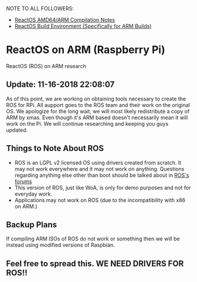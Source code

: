 NOTE TO ALL FOLLOWERS: 

* [ReactOS AMD64/ARM Compilation Notes](https://reactos.org/wiki/AMD64)
* [ReactOS Build Environment (Specifically for ARM Builds)](https://download.reactos.org/reactos/RosBE-Windows/arm/1.0/RosBE-ARM-1.0.exe)

# ReactOS on ARM (Raspberry Pi)
ReactOS (ROS) on ARM research

## Update: 11-16-2018 22:08:07

As of this point, we are working on obtaining tools necessary to create the ROS for RPi.  All aupport goes to the ROS team and their work on the original OS. We apologize for the long wait, we will most likely redistribute a copy of ARM by xmas. Even though it's ARM based doesn't necessarily mean it will work on the Pi. We will continue researching and keeping you guys updated.

## Things to Note About ROS

* ROS is an LGPL v2 licensed OS using drivers created from scratch. It may not work everywhere and it may not work on anything. Questions regarding anything else other than boot should be talked about in [ROS's forums](https://www.reactos.org/forum/)
* This version of ROS, just like WoA, is only for demo purposes and not for everyday work.
* Applications may not work on ROS (due to the incompatibility with x86 on ARM.)

## Backup Plans

If compiling ARM ISOs of ROS do not work or something then we will be instead using modified versions of Raspbian.

## Feel free to spread this. WE NEED DRIVERS FOR ROS!!
